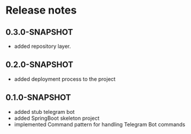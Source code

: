 # Release notes

## 0.3.0-SNAPSHOT

* added repository layer.

## 0.2.0-SNAPSHOT

* added deployment process to the project

## 0.1.0-SNAPSHOT

* added stub telegram bot
* added SpringBoot skeleton project
* implemented Command pattern for handling Telegram Bot commands